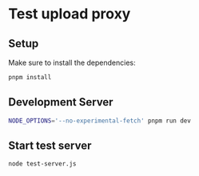 # Test upload proxy

## Setup

Make sure to install the dependencies:

```bash
pnpm install
```

## Development Server

```bash
NODE_OPTIONS='--no-experimental-fetch' pnpm run dev
```

## Start test server

```bash
node test-server.js
```


